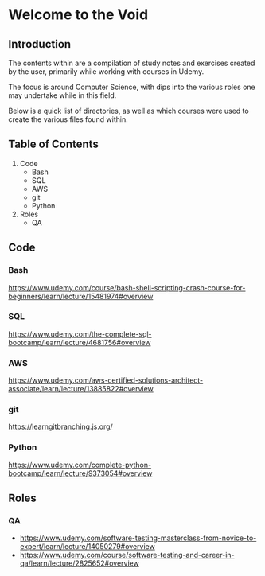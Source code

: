 # Welcome to the Void

## Introduction
The contents within are a compilation of study notes and exercises created by the user, primarily while working with courses in Udemy. 

The focus is around Computer Science, with dips into the various roles one may undertake while in this field. 

Below is a quick list of directories, as well as which courses were used to create the various files found within.

## Table of Contents
1. Code
    * Bash
    * SQL
    * AWS
    * git
    * Python
2. Roles
    * QA

## Code
### Bash
https://www.udemy.com/course/bash-shell-scripting-crash-course-for-beginners/learn/lecture/15481974#overview

### SQL
https://www.udemy.com/the-complete-sql-bootcamp/learn/lecture/4681756#overview

### AWS
https://www.udemy.com/aws-certified-solutions-architect-associate/learn/lecture/13885822#overview

### git
https://learngitbranching.js.org/

### Python
https://www.udemy.com/complete-python-bootcamp/learn/lecture/9373054#overview

## Roles
### QA
* https://www.udemy.com/software-testing-masterclass-from-novice-to-expert/learn/lecture/14050279#overview
* https://www.udemy.com/course/software-testing-and-career-in-qa/learn/lecture/2825652#overview
